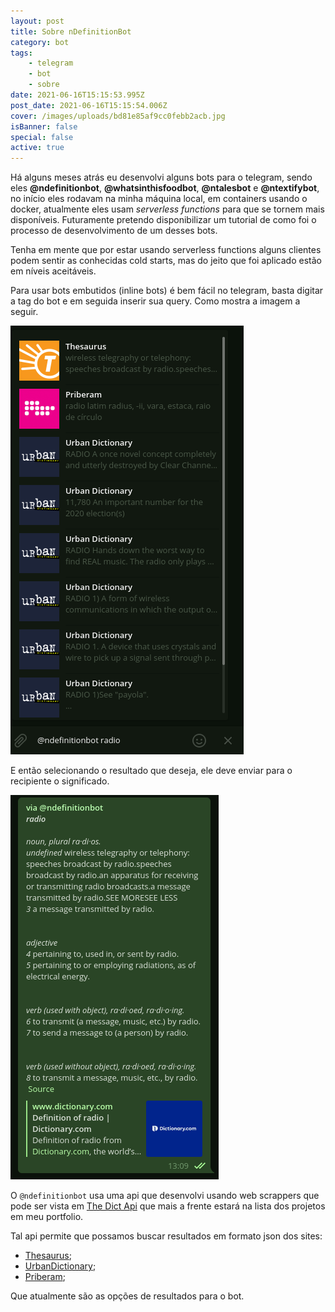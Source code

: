 ```yaml
---
layout: post
title: Sobre nDefinitionBot
category: bot
tags:
    - telegram
    - bot
    - sobre
date: 2021-06-16T15:15:53.995Z
post_date: 2021-06-16T15:15:54.006Z
cover: /images/uploads/bd81e85af9cc0febb2acb.jpg
isBanner: false
special: false
active: true
---
```


Há alguns meses atrás eu desenvolvi alguns bots para o telegram, sendo eles **@ndefinitionbot**, **@whatsinthisfoodbot**, **@ntalesbot** e **@ntextifybot**, no início eles rodavam na minha máquina local, em containers usando o docker, atualmente eles usam _serverless functions_ para que se tornem mais disponíveis. Futuramente pretendo disponibilizar um tutorial de como foi o processo de desenvolvimento de um desses bots.

Tenha em mente que por estar usando serverless functions alguns clientes podem sentir as conhecidas cold starts, mas do jeito que foi aplicado estão em níveis aceitáveis.

Para usar bots embutidos (inline bots) é bem fácil no telegram, basta digitar a tag do bot e em seguida inserir sua query. Como mostra a imagem a seguir.

![Resultados para a query "radio"](/images/uploads/imagem1.png "Resultados para a query radio'")

E então selecionando o resultado que deseja, ele deve enviar para o recipiente o significado.

![Resultado para o recipiente desejado.](/images/uploads/imagem2.png "Resultado para o recipiente desejado.")

O `@ndefinitionbot` usa uma api que desenvolvi usando web scrappers que pode ser vista em [The Dict Api](https://github.com/Jorgen-Jr/TheDictApi) que mais a frente estará na lista dos projetos em meu portfolio.

Tal api permite que possamos buscar resultados em formato json dos sites:

-   [Thesaurus](http://word.com);
-   [UrbanDictionary](http://urbandictionary.com);
-   [Priberam](https://dicionario.priberam.org);

Que atualmente são as opções de resultados para o bot.
